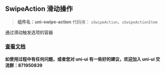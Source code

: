 ## SwipeAction 滑动操作

> **组件名：uni-swipe-action** 代码块： `uSwipeAction`、`uSwipeActionItem`

通过滑动触发选项的容器

### [查看文档](https://uniapp.dcloud.io/component/uniui/uni-swipe-action)

#### 如使用过程中有任何问题，或者您对 uni-ui 有一些好的建议，欢迎加入 uni-ui 交流群：871950839
